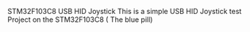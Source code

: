 STM32F103C8  USB HID Joystick
This is a simple USB HID Joystick test Project on the STM32F103C8 ( The blue pill)
